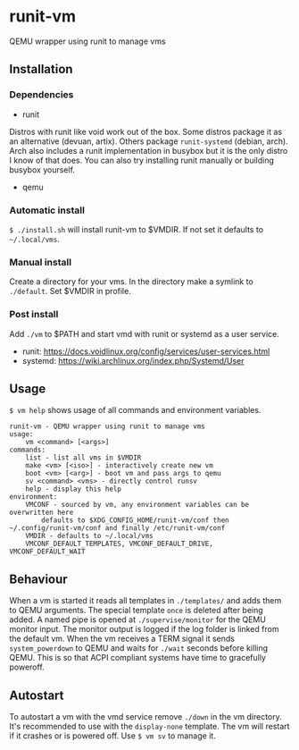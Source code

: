 # runit-vm
QEMU wrapper using runit to manage vms
## Installation
### Dependencies
- runit

Distros with runit like void work out of the box.
Some distros package it as an alternative (devuan, artix).
Others package `runit-systemd` (debian, arch).
Arch also includes a runit implementation in busybox but it is the only distro I know of that does.
You can also try installing runit manually or building busybox yourself.
- qemu
### Automatic install
`$ ./install.sh` will install runit-vm to $VMDIR.
If not set it defaults to `~/.local/vms`.
### Manual install
Create a directory for your vms.
In the directory make a symlink to `./default`.
Set $VMDIR in profile.
### Post install
Add `./vm` to $PATH and start vmd with runit or systemd as a user service.
- runit: <https://docs.voidlinux.org/config/services/user-services.html>
- systemd: <https://wiki.archlinux.org/index.php/Systemd/User>
## Usage
`$ vm help` shows usage of all commands and environment variables.
```
runit-vm - QEMU wrapper using runit to manage vms
usage:
	vm <command> [<args>]
commands:
	list - list all vms in $VMDIR
	make <vm> [<iso>] - interactively create new vm
	boot <vm> [<arg>] - boot vm and pass args to qemu
	sv <command> <vms> - directly control runsv
	help - display this help
environment:
	VMCONF - sourced by vm, any environment variables can be overwritten here
		defaults to $XDG_CONFIG_HOME/runit-vm/conf then ~/.config/runit-vm/conf and finally /etc/runit-vm/conf
	VMDIR - defaults to ~/.local/vms
	VMCONF_DEFAULT_TEMPLATES, VMCONF_DEFAULT_DRIVE, VMCONF_DEFAULT_WAIT
```
## Behaviour
When a vm is started it reads all templates in `./templates/` and adds them to QEMU arguments.
The special template `once` is deleted after being added.
A named pipe is opened at `./supervise/monitor` for the QEMU monitor input.
The monitor output is logged if the log folder is linked from the default vm.
When the vm receives a TERM signal it sends `system_powerdown` to QEMU and waits for `./wait` seconds before killing QEMU.
This is so that ACPI compliant systems have time to gracefully poweroff.
## Autostart
To autostart a vm with the vmd service remove `./down` in the vm directory.
It's recommended to use with the `display-none` template.
The vm will restart if it crashes or is powered off.
Use `$ vm sv` to manage it.
